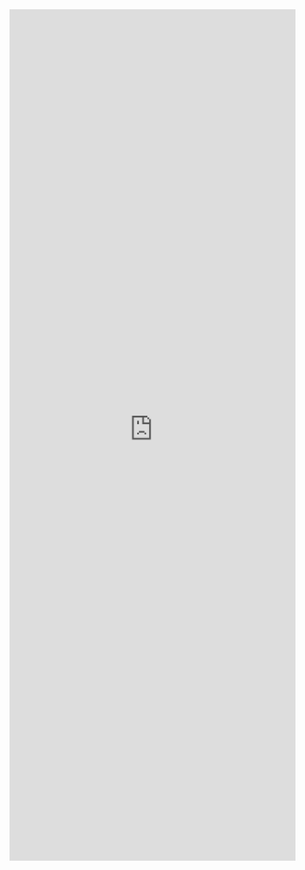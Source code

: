 <iframe 
    title='Facepile Examples'
    src='https://fabricweb.z5.web.core.windows.net/pr-deploy-site/refs/pull/9333/merge/fabric-website-resources/dist/index.html#/examples/facepile?docsExample=true'
    frameborder='no'
    height='1500'
    style='width: 100%;'
>